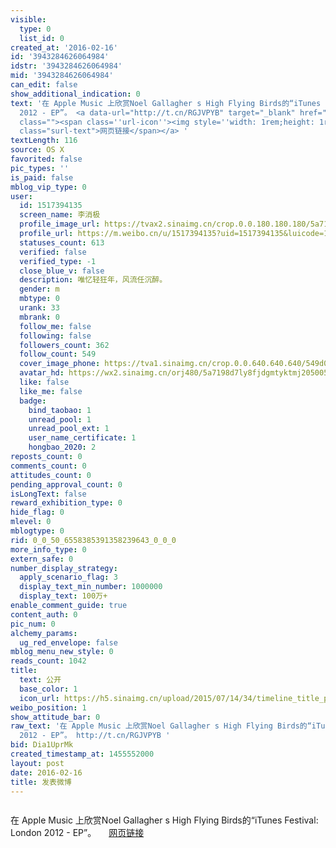 ```yaml
---
visible:
  type: 0
  list_id: 0
created_at: '2016-02-16'
id: '3943284626064984'
idstr: '3943284626064984'
mid: '3943284626064984'
can_edit: false
show_additional_indication: 0
text: '在 Apple Music 上欣赏Noel Gallagher s High Flying Birds的“iTunes Festival: London
  2012 - EP”。 <a data-url="http://t.cn/RGJVPYB" target="_blank" href="http://weibo.cn/sinaurl?toasturl=https%3A%2F%2Fitun.es%2Fcn%2FspbuJ&schemewhitelist=%7B%22scheme%22%3A%5B%22.%2A%22%5D%2C%22itunes%22%3A%5B%22.%2A%22%5D%7D&luicode=10000011&lfid=2304131517394135_-_WEIBO_SECOND_PROFILE_WEIBO"
  class=""><span class=''url-icon''><img style=''width: 1rem;height: 1rem'' src=''//h5.sinaimg.cn/upload/2015/09/25/3/timeline_card_small_web_default.png''></span><span
  class="surl-text">网页链接</span></a> '
textLength: 116
source: OS X
favorited: false
pic_types: ''
is_paid: false
mblog_vip_type: 0
user:
  id: 1517394135
  screen_name: 李消极
  profile_image_url: https://tvax2.sinaimg.cn/crop.0.0.180.180.180/5a7198d7ly8fjdgmtyktmj20500500so.jpg?KID=imgbed,tva&Expires=1606399502&ssig=zHsrBiYTAN
  profile_url: https://m.weibo.cn/u/1517394135?uid=1517394135&luicode=10000011&lfid=2304131517394135_-_WEIBO_SECOND_PROFILE_WEIBO
  statuses_count: 613
  verified: false
  verified_type: -1
  close_blue_v: false
  description: 唯忆轻狂年，风流任沉醉。
  gender: m
  mbtype: 0
  urank: 33
  mbrank: 0
  follow_me: false
  following: false
  followers_count: 362
  follow_count: 549
  cover_image_phone: https://tva1.sinaimg.cn/crop.0.0.640.640.640/549d0121tw1egm1kjly3jj20hs0hsq4f.jpg
  avatar_hd: https://wx2.sinaimg.cn/orj480/5a7198d7ly8fjdgmtyktmj20500500so.jpg
  like: false
  like_me: false
  badge:
    bind_taobao: 1
    unread_pool: 1
    unread_pool_ext: 1
    user_name_certificate: 1
    hongbao_2020: 2
reposts_count: 0
comments_count: 0
attitudes_count: 0
pending_approval_count: 0
isLongText: false
reward_exhibition_type: 0
hide_flag: 0
mlevel: 0
mblogtype: 0
rid: 0_0_50_6558385391358239643_0_0_0
more_info_type: 0
extern_safe: 0
number_display_strategy:
  apply_scenario_flag: 3
  display_text_min_number: 1000000
  display_text: 100万+
enable_comment_guide: true
content_auth: 0
pic_num: 0
alchemy_params:
  ug_red_envelope: false
mblog_menu_new_style: 0
reads_count: 1042
title:
  text: 公开
  base_color: 1
  icon_url: https://h5.sinaimg.cn/upload/2015/07/14/34/timeline_title_public_default.png
weibo_position: 1
show_attitude_bar: 0
raw_text: '在 Apple Music 上欣赏Noel Gallagher s High Flying Birds的“iTunes Festival: London
  2012 - EP”。 http://t.cn/RGJVPYB ​​​'
bid: Dia1UprMk
created_timestamp_at: 1455552000
layout: post
date: 2016-02-16
title: 发表微博
---
```


![]()

在 Apple Music 上欣赏Noel Gallagher s High Flying Birds的“iTunes Festival: London 2012 - EP”。 <a data-url="http://t.cn/RGJVPYB" target="_blank" href="http://weibo.cn/sinaurl?toasturl=https%3A%2F%2Fitun.es%2Fcn%2FspbuJ&schemewhitelist=%7B%22scheme%22%3A%5B%22.%2A%22%5D%2C%22itunes%22%3A%5B%22.%2A%22%5D%7D&luicode=10000011&lfid=2304131517394135_-_WEIBO_SECOND_PROFILE_WEIBO" class=""><span class='url-icon'><img style='width: 1rem;height: 1rem' src='//h5.sinaimg.cn/upload/2015/09/25/3/timeline_card_small_web_default.png'></span><span class="surl-text">网页链接</span></a> 

